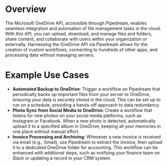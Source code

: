 # Overview

The Microsoft OneDrive API, accessible through Pipedream, enables seamless integration and automation of file management tasks in the cloud. With this API, you can upload, download, and manage files and folders, share content, and collaborate with users within your organization or externally. Harnessing the OneDrive API via Pipedream allows for the creation of custom workflows, connecting to hundreds of other apps, and processing data without managing servers.

# Example Use Cases

- **Automated Backup to OneDrive**: Trigger a workflow on Pipedream that periodically backs up important files from your server to OneDrive, ensuring your data is securely stored in the cloud. This can be set up to run on a schedule, providing a hands-off approach to data redundancy.
- **Photo Sync from Social Media to OneDrive**: Create a workflow that listens for new photos on your social media platforms, such as Instagram or Facebook. When a new photo is detected, automatically upload it to a specified album in OneDrive, keeping all your memories in one place without manual effort.
- **Invoice Processing and Archiving**: Whenever a new invoice is received via email (e.g., Gmail), use Pipedream to extract the invoice, then upload it to a dedicated OneDrive folder for accounting. This workflow can be enhanced with additional steps, such as notifying your finance team on Slack or updating a record in your CRM system.
